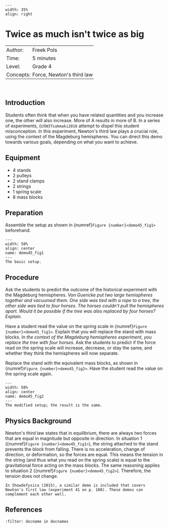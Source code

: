 ```{figure} ../../figures/ready.png
---
width: 35%
align: right
```
# Twice as much isn't twice as big

<table style="width: 100%; border-collapse: collapse; border: none;">
    <tr style="background-color: var(--background-color);">
        <td style="text-align: left; padding: 3px; border: none; color: var(--text-color)">Author:</td>
        <td style="text-align: left; padding: 3px; border: none; color: var(--text-color)">Freek Pols</td>
    </tr>
    <tr style="background-color: var(--background-color);">
        <td style="text-align: left; padding: 3px; border: none; color: var(--text-color)">Time:</td>
        <td style="text-align: left; padding: 3px; border: none; color: var(--text-color)">5 minutes</td>
    </tr>
    <tr style="background-color: var(--background-color);">
        <td style="text-align: left; padding: 3px; border: none; color: var(--text-color)">Level:</td>
        <td style="text-align: left; padding: 3px; border: none; color: var(--text-color)">Grade 4 </td>
    </tr>
    <tr style="background-color: var(--background-color);">
        <td style="text-align: left; padding: 3px; border: none; color: var(--text-color)">Concepts:</td>
        <td style="text-align: left; padding: 3px; border: none; color: var(--text-color)">Force, Newton's third law</td>
    </tr>
</table><br>

## Introduction
Students often think that when you have related quantities and you increase one, the other will also increase. More of A results in more of B. In a series of experiments, {cite}`Tsakmaki2016` attempt to dispel this student misconception. In this experiment, Newton's third law plays a crucial role, using the context of the Magdeburg hemispheres. You can direct this demo towards various goals, depending on what you want to achieve.


## Equipment
* 4 stands
* 2 pulleys
* 2 stand clamps
* 2 strings
* 1 spring scale
* 8 mass blocks

## Preparation
Assemble the setup as shown in {numref}`Figure {number}<demo45_fig1>` beforehand.

```{figure} b13-figuur1-site.jpg
---
width: 50%
align: center
name: demo45_fig1
---
The basic setup.
```

## Procedure
Ask the students to predict the outcome of the historical experiment with the Magdeburg hemispheres. *Von Guericke put two large hemispheres together and vacuumed them. One side was tied with a rope to a tree, the other side was tied to four horses. The horses couldn't pull the hemispheres apart. Would it be possible if the tree was also replaced by four horses? Explain.*

Have a student read the value on the spring scale in {numref}`Figure {number}<demo45_fig1>`. Explain that you will replace the stand with mass blocks. *In the context of the Magdeburg hemispheres experiment, you replace the tree with four horses.* Ask the students to predict if the force read on the spring scale will increase, decrease, or stay the same, and whether they think the hemispheres will now separate.

Replace the stand with the equivalent mass blocks, as shown in {numref}`Figure {number}<demo45_fig2>`. Have the student read the value on the spring scale again.


```{figure} B13-figuur2-site.jpg
---
width: 50%
align: center
name: demo45_fig2
---
The modified setup; the result is the same.
```

## Physics Background
Newton's third law states that in equilibrium, there are always two forces that are equal in magnitude but opposite in direction. In situation 1 ({numref}`Figure {number}<demo45_fig1>`), the string attached to the stand prevents the block from falling. There is no acceleration, change of direction, or deformation, so the forces are equal. This means the tension in the string (and thus what you read on the spring scale) is equal to the gravitational force acting on the mass blocks.
The same reasoning applies to situation 2 ({numref}`Figure {number}<demo45_fig2>`). Therefore, the tension does not change.

```{tip}
In Showdefysica (2015), a similar demo is included that covers Newton's first law (experiment 41 on p. 108). These demos can complement each other well.
```

## References
```{bibliography}
:filter: docname in docnames
```
